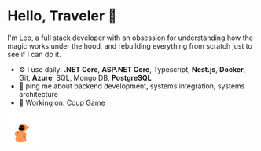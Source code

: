 # Hello, Traveler 🖖

I'm Leo, a full stack developer with an obsession for understanding how the magic works under the hood, and rebuilding everything from scratch just to see if I can do it.

- ⚙️ I use daily: <b>.NET Core</b>, <b>ASP.NET Core</b>, Typescript, <b>Nest.js</b>, <b>Docker</b>, Git, <b>Azure</b>, SQL, Mongo DB, <b>PostgreSQL</b>
- 💬 ping me about backend development, systems integration, systems architecture
- 🧙 Working on: Coup Game

<img src="./New_Piskel.gif" />